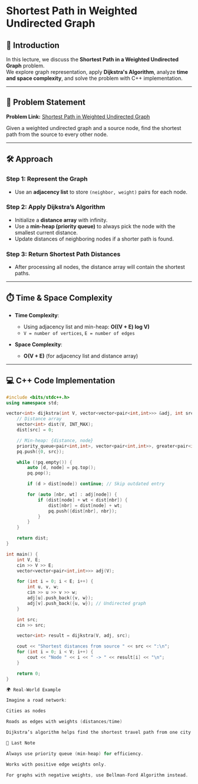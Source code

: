 # Shortest Path in Weighted Undirected Graph

## 📌 Introduction
In this lecture, we discuss the **Shortest Path in a Weighted Undirected Graph** problem.  
We explore graph representation, apply **Dijkstra's Algorithm**, analyze **time and space complexity**, and solve the problem with C++ implementation.  

---

## 🎯 Problem Statement
**Problem Link:** [Shortest Path in Weighted Undirected Graph](https://www.geeksforgeeks.org/problem...)  

Given a weighted undirected graph and a source node, find the shortest path from the source to every other node.

---

## 🛠️ Approach

### Step 1: Represent the Graph
- Use an **adjacency list** to store `(neighbor, weight)` pairs for each node.

### Step 2: Apply Dijkstra’s Algorithm
- Initialize a **distance array** with infinity.
- Use a **min-heap (priority queue)** to always pick the node with the smallest current distance.
- Update distances of neighboring nodes if a shorter path is found.

### Step 3: Return Shortest Path Distances
- After processing all nodes, the distance array will contain the shortest paths.

---

## ⏱️ Time & Space Complexity

- **Time Complexity**:  
  - Using adjacency list and min-heap: **O((V + E) log V)**  
  - `V = number of vertices`, `E = number of edges`

- **Space Complexity**:  
  - **O(V + E)** (for adjacency list and distance array)

---

## 💻 C++ Code Implementation

```cpp
#include <bits/stdc++.h>
using namespace std;

vector<int> dijkstra(int V, vector<vector<pair<int,int>>> &adj, int src) {
    // Distance array
    vector<int> dist(V, INT_MAX);
    dist[src] = 0;

    // Min-heap: {distance, node}
    priority_queue<pair<int,int>, vector<pair<int,int>>, greater<pair<int,int>>> pq;
    pq.push({0, src});

    while (!pq.empty()) {
        auto [d, node] = pq.top();
        pq.pop();

        if (d > dist[node]) continue; // Skip outdated entry

        for (auto [nbr, wt] : adj[node]) {
            if (dist[node] + wt < dist[nbr]) {
                dist[nbr] = dist[node] + wt;
                pq.push({dist[nbr], nbr});
            }
        }
    }

    return dist;
}

int main() {
    int V, E;
    cin >> V >> E;
    vector<vector<pair<int,int>>> adj(V);

    for (int i = 0; i < E; i++) {
        int u, v, w;
        cin >> u >> v >> w;
        adj[u].push_back({v, w});
        adj[v].push_back({u, w}); // Undirected graph
    }

    int src;
    cin >> src;

    vector<int> result = dijkstra(V, adj, src);

    cout << "Shortest distances from source " << src << ":\n";
    for (int i = 0; i < V; i++) {
        cout << "Node " << i << " -> " << result[i] << "\n";
    }

    return 0;
}

🌍 Real-World Example

Imagine a road network:

Cities as nodes

Roads as edges with weights (distances/time)

Dijkstra’s algorithm helps find the shortest travel path from one city to all others.

📝 Last Note

Always use priority queue (min-heap) for efficiency.

Works with positive edge weights only.

For graphs with negative weights, use Bellman-Ford Algorithm instead.